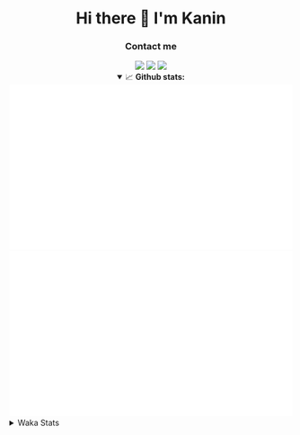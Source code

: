 <div align="center">
 <h1>Hi there 👋 I'm Kanin</h1>
 <h3>Contact me</h3>
 <a href="mailto:im@kanin.dev"><img src="https://img.shields.io/badge/gmail-%23D14836.svg?&style=for-the-badge&logo=gmail&logoColor=white"/></a>
 <a href="https://twitter.com/KaninTwt"><img src="https://img.shields.io/badge/twitter-%231DA1F2.svg?&style=for-the-badge&logo=twitter&logoColor=white"/></a>
 <a href="https://www.linkedin.com/in/KaninDev"><img src="https://img.shields.io/badge/linkedin-%230077B5.svg?&style=for-the-badge&logo=linkedin&logoColor=white"/></a>
<details open>
  <summary>📈 <b>Github stats:</b></summary>
  <img src="https://github.com/Kanin/Kanin/blob/master/scripts/GitHubStats/generated/overview.svg"/>
  <img src="https://github.com/Kanin/Kanin/blob/master/scripts/GitHubStats/generated/languages.svg"/>
</details>
</div>

<details>
 <summary>Waka Stats</summary>

<!--START_SECTION:waka-->
![Code Time](http://img.shields.io/badge/Code%20Time-2%2C533%20hrs%2033%20mins-blue)

![Profile Views](http://img.shields.io/badge/Profile%20Views-0-blue)

![Lines of code](https://img.shields.io/badge/From%20Hello%20World%20I%27ve%20Written-673.6%20thousand%20lines%20of%20code-blue)

**🐱 My GitHub Data** 

> 📦 179.5 kB Used in GitHub's Storage 
 > 
> 🏆 11 Contributions in the Year 2025
 > 
> 🚫 Not Opted to Hire
 > 
> 📜 26 Public Repositories 
 > 
> 🔑 17 Private Repositories 
 > 
**I'm an Early 🐤** 

```text
🌞 Morning                2908 commits        ███████░░░░░░░░░░░░░░░░░░   27.49 % 
🌆 Daytime                3140 commits        ███████░░░░░░░░░░░░░░░░░░   29.69 % 
🌃 Evening                3050 commits        ███████░░░░░░░░░░░░░░░░░░   28.84 % 
🌙 Night                  1479 commits        ███░░░░░░░░░░░░░░░░░░░░░░   13.98 % 
```
📅 **I'm Most Productive on Monday** 

```text
Monday                   2045 commits        █████░░░░░░░░░░░░░░░░░░░░   19.33 % 
Tuesday                  1507 commits        ████░░░░░░░░░░░░░░░░░░░░░   14.25 % 
Wednesday                1054 commits        ██░░░░░░░░░░░░░░░░░░░░░░░   09.97 % 
Thursday                 1641 commits        ████░░░░░░░░░░░░░░░░░░░░░   15.51 % 
Friday                   1783 commits        ████░░░░░░░░░░░░░░░░░░░░░   16.86 % 
Saturday                 1019 commits        ██░░░░░░░░░░░░░░░░░░░░░░░   09.63 % 
Sunday                   1528 commits        ████░░░░░░░░░░░░░░░░░░░░░   14.45 % 
```


📊 **This Week I Spent My Time On** 

```text
🕑︎ Time Zone: America/New_York

💬 Programming Languages: 
Python                   11 hrs 11 mins      ███████████████████████░░   90.91 % 
YAML                     44 mins             █░░░░░░░░░░░░░░░░░░░░░░░░   05.97 % 
virtualenv               15 mins             █░░░░░░░░░░░░░░░░░░░░░░░░   02.15 % 
.env file                3 mins              ░░░░░░░░░░░░░░░░░░░░░░░░░   00.52 % 
PythonStub               1 min               ░░░░░░░░░░░░░░░░░░░░░░░░░   00.25 % 

🔥 Editors: 
PyCharm                  12 hrs 18 mins      █████████████████████████   100.00 % 

🐱‍💻 Projects: 
NailaDjango              7 hrs 3 mins        ██████████████░░░░░░░░░░░   57.34 % 
Naila.py                 5 hrs 9 mins        ██████████░░░░░░░░░░░░░░░   41.90 % 
OhioBot                  5 mins              ░░░░░░░░░░░░░░░░░░░░░░░░░   00.77 % 
Unknown Project          0 secs              ░░░░░░░░░░░░░░░░░░░░░░░░░   00.00 % 

💻 Operating System: 
Windows                  12 hrs 18 mins      █████████████████████████   100.00 % 
```

**I Mostly Code in Python** 

```text
Python                   32 repos            █████████████████░░░░░░░░   68.09 % 
Java                     5 repos             ███░░░░░░░░░░░░░░░░░░░░░░   10.64 % 
HTML                     3 repos             ██░░░░░░░░░░░░░░░░░░░░░░░   06.38 % 
TypeScript               2 repos             █░░░░░░░░░░░░░░░░░░░░░░░░   04.26 % 
Kotlin                   1 repo              █░░░░░░░░░░░░░░░░░░░░░░░░   02.13 % 
```



**Timeline**

![Lines of Code chart](https://raw.githubusercontent.com/Kanin/Kanin/master/assets/bar_graph.png)


 Last Updated on 03/01/2025 02:06:53 UTC
<!--END_SECTION:waka-->
</details>
